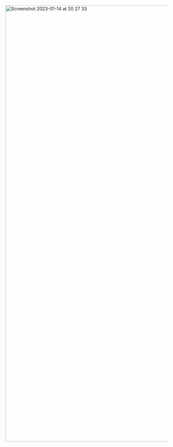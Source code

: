 <img width="1357" alt="Screenshot 2023-01-14 at 20 27 33" src="https://user-images.githubusercontent.com/122017847/212476904-c413b157-71d3-45fb-a58f-ccdffbb6c2b4.png">
